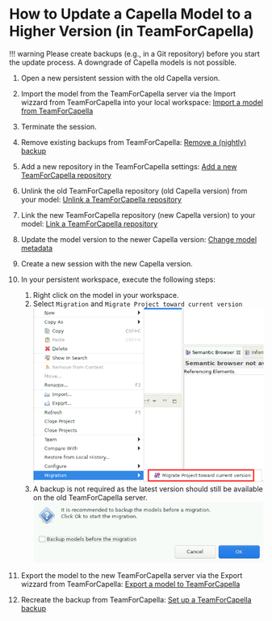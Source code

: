 <!--
 ~ SPDX-FileCopyrightText: Copyright DB InfraGO AG and contributors
 ~ SPDX-License-Identifier: Apache-2.0
 -->

# How to Update a Capella Model to a Higher Version (in TeamForCapella)

<!-- prettier-ignore -->
!!! warning
    Please create backups (e.g., in a Git repository) before you start the update process.
    A downgrade of Capella models is not possible.

1. Open a new persistent session with the old Capella version.
1. Import the model from the TeamForCapella server via the Import wizzard from
   TeamForCapella into your local workspace:
   [Import a model from TeamForCapella](./import/import-from-t4c.md)
1. Terminate the session.
1. Remove existing backups from TeamForCapella:
   [Remove a (nightly) backup](../../../projects/models/backups/remove.md)
1. Add a new repository in the TeamForCapella settings:
   [Add a new TeamForCapella repository](./repository-management.md#add-a-new-teamforcapella-repository)
1. Unlink the old TeamForCapella repository (old Capella version) from your
   model:
   [Unlink a TeamForCapella repository](../../../projects/models/sources/t4c.md#unlink-a-teamforcapella-repository-from-a-project-model)
1. Link the new TeamForCapella repository (new Capella version) to your model:
   [Link a TeamForCapella repository](../../../projects/models/sources/t4c.md#link-a-teamforcapella-repository-to-a-project-model)
1. Update the model version to the newer Capella version:
   [Change model metadata](../../../projects/models/metadata.md)
1. Create a new session with the new Capella version.
1. In your persistent workspace, execute the following steps:
   <!-- prettier-ignore -->
    1. Right click on the model in your workspace.
    1. Select `Migration` and `Migrate Project toward current version`
       ![Migrate Capella model](./migrate-capella-model.png)
    1. A backup is not required as the latest version should still be available
       on the old TeamForCapella server.
       ![Disable backup option](./backup-migration.png)

1. Export the model to the new TeamForCapella server via the Export wizzard
   from TeamForCapella:
   [Export a model to TeamForCapella](./export/export-to-t4c.md)
1. Recreate the backup from TeamForCapella:
   [Set up a TeamForCapella backup](../../../projects/models/backups/setup.md)
